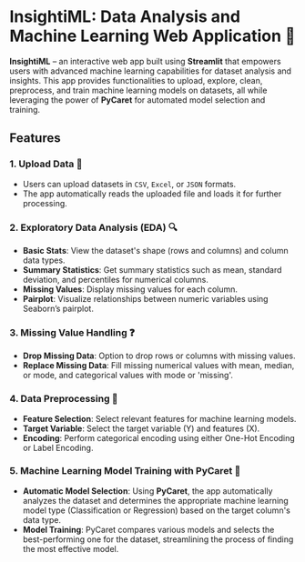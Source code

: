 # InsightiML: Data Analysis and Machine Learning Web Application 🤖

**InsightiML** – an interactive web app built using **Streamlit** that empowers users with advanced machine learning capabilities for dataset analysis and insights. This app provides functionalities to upload, explore, clean, preprocess, and train machine learning models on datasets, all while leveraging the power of **PyCaret** for automated model selection and training.

## Features

### 1. **Upload Data** 📂
   - Users can upload datasets in `CSV`, `Excel`, or `JSON` formats.
   - The app automatically reads the uploaded file and loads it for further processing.

### 2. **Exploratory Data Analysis (EDA)** 🔍
   - **Basic Stats**: View the dataset's shape (rows and columns) and column data types.
   - **Summary Statistics**: Get summary statistics such as mean, standard deviation, and percentiles for numerical columns.
   - **Missing Values**: Display missing values for each column.
   - **Pairplot**: Visualize relationships between numeric variables using Seaborn’s pairplot.

### 3. **Missing Value Handling** ❓
   - **Drop Missing Data**: Option to drop rows or columns with missing values.
   - **Replace Missing Data**: Fill missing numerical values with mean, median, or mode, and categorical values with mode or 'missing'.

### 4. **Data Preprocessing** 🔧
   - **Feature Selection**: Select relevant features for machine learning models.
   - **Target Variable**: Select the target variable (Y) and features (X).
   - **Encoding**: Perform categorical encoding using either One-Hot Encoding or Label Encoding.

### 5. **Machine Learning Model Training with PyCaret** 🤖
   - **Automatic Model Selection**: Using **PyCaret**, the app automatically analyzes the dataset and determines the appropriate machine learning model type (Classification or Regression) based on the target column's data type.
   - **Model Training**: PyCaret compares various models and selects the best-performing one for the dataset, streamlining the process of finding the most effective model.
  
